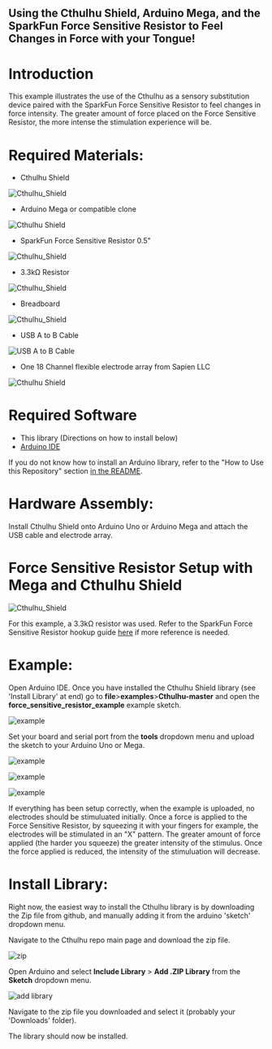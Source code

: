 ## Using the Cthulhu Shield, Arduino Mega, and the SparkFun Force Sensitive Resistor to Feel Changes in Force with your Tongue!

# Introduction

This example illustrates the use of the Cthulhu as a sensory substitution device paired with the SparkFun Force Sensitive Resistor to feel changes in force intensity. The greater amount of force placed on the Force Sensitive Resistor, the more intense the stimulation experience will be.

# Required Materials:

* Cthulhu Shield

![Cthulhu_Shield](https://github.com/SapienLLCdev/Cthulhu/blob/master/jpgs/cthulhusmall.jpg?raw=true)

* Arduino Mega or compatible clone

![Cthulhu Shield](https://github.com/SapienLLCdev/Cthulhu/blob/master/jpgs/megasmall.jpg?raw=true)

* SparkFun Force Sensitive Resistor 0.5"

![Cthulhu_Shield](https://github.com/SapienLLCdev/Cthulhu/blob/master/jpgs/force_sensitive_resistor.jpg?raw=true)

* 3.3kΩ Resistor

![Cthulhu_Shield](https://github.com/SapienLLCdev/Cthulhu/blob/master/jpgs/3_3kOhm.jpg?raw=true)

* Breadboard

![Cthulhu_Shield](https://github.com/SapienLLCdev/Cthulhu/blob/master/jpgs/breadboard.jpg?raw=true)

* USB A to B Cable

![USB A to B Cable](https://github.com/SapienLLCdev/Cthulhu/blob/master/jpgs/usbsmall.jpg?raw=true)

* One 18 Channel flexible electrode array from Sapien LLC

![Cthulhu Shield](https://github.com/SapienLLCdev/Cthulhu/blob/master/jpgs/ribbonsmall.jpg?raw=true)

# Required Software
* This library (Directions on how to install below)
* [Arduino IDE](https://www.arduino.cc/en/Main/Software)

If you do not know how to install an Arduino library, refer to the "How to Use this Repository" section [in the README](https://github.com/SapienLLCdev/Cthulhu). 

# Hardware Assembly:
Install Cthulhu Shield onto Arduino Uno or Arduino Mega and attach the USB cable and electrode array. 

# Force Sensitive Resistor Setup with Mega and Cthulhu Shield 

![Cthulhu_Shield](https://github.com/SapienLLCdev/Cthulhu/blob/master/jpgs/force_sensitive_resistor_setup.JPG?raw=true)

For this example, a 3.3kΩ resistor was used. Refer to the SparkFun Force Sensitive Resistor hookup guide [here](https://learn.sparkfun.com/tutorials/force-sensitive-resistor-hookup-guide?_ga=2.62589669.834921711.1551994825-586526424.1528213955) if more reference is needed.

# Example:
Open Arduino IDE. Once you have installed the Cthulhu Shield library (see 'Install Library' at end) go to **file**>**examples**>**Cthulhu-master** and open the **force_sensitive_resistor_example** example sketch.

![example](https://github.com/SapienLLCdev/Cthulhu/blob/master/jpgs/force_sensitive_resistor_example.JPG?raw=true)

Set your board and serial port from the **tools** dropdown menu and upload the sketch to your Arduino Uno or Mega.

![example](https://github.com/SapienLLCdev/Cthulhu/blob/master/jpgs/force_sensitive_resistor_brd_select.JPG?raw=true)

![example](https://github.com/SapienLLCdev/Cthulhu/blob/master/jpgs/force_sensitive_resistor_port.jpg?raw=true)

![example](https://github.com/SapienLLCdev/Cthulhu/blob/master/jpgs/force_sensitive_resistor_upload.jpg?raw=true)

If everything has been setup correctly, when the example is uploaded, no electrodes should be stimuluated initially. Once a force is applied to the Force Sensitive Resistor, by squeezing it with your fingers for example, the electrodes will be stimulated in an "X" pattern. The greater amount of force applied (the harder you squeeze) the greater intensity of the stimulus. Once the force applied is reduced, the intensity of the stimuluation will decrease. 
 
# Install Library:

Right now, the easiest way to install the Cthulhu library is by downloading the Zip file from github, and manually adding it from the arduino 'sketch' dropdown menu.

Navigate to the Cthulhu repo main page and download the zip file.

![zip](https://github.com/SapienLLCdev/Cthulhu/blob/master/jpgs/download_zip.jpg?raw=true)

Open Arduino and select **Include Library** > **Add .ZIP Library** from the **Sketch** dropdown menu.

![add library](https://github.com/SapienLLCdev/Cthulhu/blob/master/jpgs/arduino_add_zip_library.jpg?raw=true)

Navigate to the zip file you downloaded and select it (probably your 'Downloads' folder). 

The library should now be installed. 



